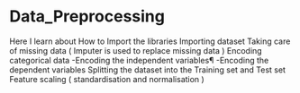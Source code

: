 # Data_Preprocessing
Here I learn about 
How to Import the libraries
Importing dataset
Taking care of missing data ( Imputer is used to replace missing data )
Encoding categorical data
-Encoding the independent variables¶
-Encoding the dependent variables
Splitting the dataset into the Training set and Test set
Feature scaling ( standardisation and normalisation )
